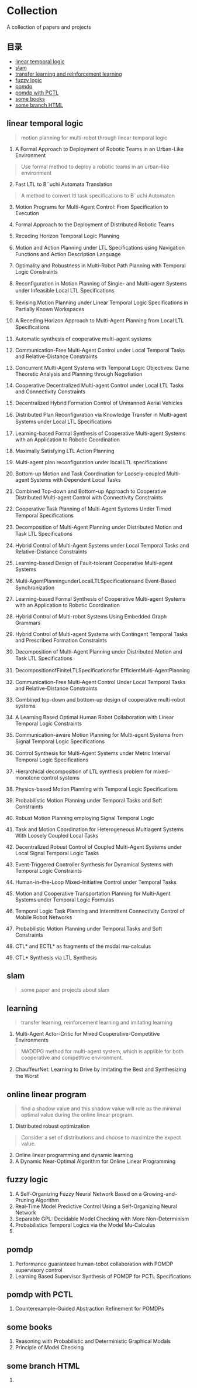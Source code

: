 # Collection
A collection of papers and projects

## 目录
* [linear temporal logic]()
* [slam]()
* [transfer learning and reinforcement learning]()
* [fuzzy logic]()
* [pomdp]()
* [pomdp with PCTL]()
* [some books]()
* [some branch HTML]()

## linear temporal logic
>motion planning for multi-robot through linear temporal logic

1. A Formal Approach to Deployment of Robotic Teams in an Urban-Like Environment
>Use formal method to deploy a robotic teams in an urban-like environment

2. Fast LTL to B¨uchi Automata Translation
>A method to convert ltl task specifications to B¨uchi Automaton

3. Motion Programs for Multi-Agent Control: From Specification to Execution

4. Formal Approach to the Deployment of Distributed Robotic Teams 

5. Receding Horizon Temporal Logic Planning

6. Motion and Action Planning under LTL Speciﬁcations using Navigation Functions and Action Description Language

7. Optimality and Robustness in Multi-Robot Path Planning with Temporal Logic Constraints

8. Reconﬁguration in Motion Planning of Single- and Multi-agent Systems under Infeasible Local LTL Speciﬁcations
9. Revising Motion Planning under Linear Temporal Logic Speciﬁcations in Partially Known Workspaces
10. A Receding Horizon Approach to Multi-Agent Planning from Local LTL Speciﬁcations
11. Automatic synthesis of cooperative multi-agent systems
12. Communication-Free Multi-Agent Control under Local Temporal Tasks and Relative-Distance Constraints 
13. Concurrent Multi-Agent Systems with Temporal Logic Objectives: Game Theoretic Analysis and Planning through Negotiation
14. Cooperative Decentralized Multi-agent Control under Local LTL Tasks and Connectivity Constraints
15. Decentralized Hybrid Formation Control of Unmanned Aerial Vehicles
16. Distributed Plan Reconﬁguration via Knowledge Transfer in Multi-agent Systems under Local LTL Speciﬁcations
17. Learning-based Formal Synthesis of Cooperative Multi-agent Systems with an Application to Robotic Coordination
18. Maximally Satisfying LTL Action Planning
19. Multi-agent plan reconfiguration under local LTL specifications
20. Bottom-up Motion and Task Coordination for Loosely-coupled Multi-agent Systems with Dependent Local Tasks
21. Combined Top-down and Bottom-up Approach to Cooperative Distributed Multi-agent Control with Connectivity Constraints
22. Cooperative Task Planning of Multi-Agent Systems Under Timed Temporal Speciﬁcations
23. Decomposition of Multi-Agent Planning under Distributed Motion and Task LTL Speciﬁcations
24. Hybrid Control of Multi-Agent Systems under Local Temporal Tasks and Relative-Distance Constraints
25. Learning-based Design of Fault-tolerant Cooperative Multi-agent Systems
26. Multi-AgentPlanningunderLocalLTLSpeciﬁcationsand Event-Based Synchronization 
27. Learning-based Formal Synthesis of Cooperative Multi-agent Systems with an Application to Robotic Coordination
28. Hybrid Control of Multi-robot Systems Using Embedded Graph Grammars
29. Hybrid Control of Multi-agent Systems with Contingent Temporal Tasks and Prescribed Formation Constraints 
30. Decomposition of Multi-Agent Planning under Distributed Motion and Task LTL Speciﬁcations
31. DecompositionofFiniteLTLSpeciﬁcationsfor EfﬁcientMulti-AgentPlanning
32. Communication-Free Multi-Agent Control Under Local Temporal Tasks and Relative-Distance Constraints 
33. Combined	top-down	and	bottom-up	design	of cooperative	multi-robot	systems
34. A Learning Based Optimal Human Robot Collaboration with Linear Temporal Logic Constraints 
35. Communication-aware Motion Planning for Multi-agent Systems from Signal Temporal Logic Speciﬁcations
36. Control Synthesis for Multi-Agent Systems under Metric Interval Temporal Logic Speciﬁcations
37. Hierarchical decomposition of LTL synthesis problem for mixed-monotone control systems 
38. Physics-based Motion Planning with Temporal Logic Specifications
39. Probabilistic Motion Planning under Temporal Tasks and Soft Constraints 
40. Robust Motion Planning employing Signal Temporal Logic
41. Task and Motion Coordination for Heterogeneous Multiagent Systems With Loosely Coupled Local Tasks 
42. Decentralized Robust Control of Coupled Multi-Agent Systems under Local Signal Temporal Logic Tasks
43. Event-Triggered Controller Synthesis for Dynamical Systems with Temporal Logic Constraints
44. Human-in-the-Loop Mixed-Initiative Control under Temporal Tasks
45. Motion and Cooperative Transportation Planning for Multi-Agent Systems under Temporal Logic Formulas 
46. Temporal Logic Task Planning and Intermittent Connectivity Control of Mobile Robot Networks 
47. Probabilistic Motion Planning under Temporal Tasks and Soft Constraints
48. CTL* and ECTL* as fragments of the modal mu-calculus
49. CTL* Synthesis via LTL Synthesis

## slam
>some paper and projects about slam
## learning
>transfer learning, reinforcement learning and imitating learning
1. Multi-Agent Actor-Critic for Mixed Cooperative-Competitive Environments
> MADDPG method for multi-agent system, which is applible for both cooperative and competitive environment.
2. ChauﬀeurNet: Learning to Drive by Imitating the Best and Synthesizing the Worst
>
## online linear program
>find a shadow value and this shadow value will role as the minimal optimal value during the online linear program.
1. Distributed robust optimization
> Consider a set of distributions and choose to maximize the expect value.
2. Online linear programming and dynamic learning
3. A Dynamic Near-Optimal Algorithm for Online Linear Programming

## fuzzy logic
1. A Self-Organizing Fuzzy Neural Network Based on a Growing-and-Pruning Algorithm 
2. Real-Time Model Predictive Control Using a Self-Organizing Neural Network 
3. Separable GPL: Decidable Model Checking with More Non-Determinism 
4. Probabilistics Temporal Logics via the Model Mu-Calculus
5. 

## pomdp
1. Performance guaranteed human-tobot collaboration with POMDP supervisory control
2. Learning Based Supervisor Synthesis of POMDP for PCTL Specifications


## pomdp with PCTL
1. Counterexample-Guided Abstraction Refinement for POMDPs

## some books
1. Reasoning with Probabilistic and Deterministic Graphical Modals
2. Principle of Model Checking

## some branch HTML
1.
